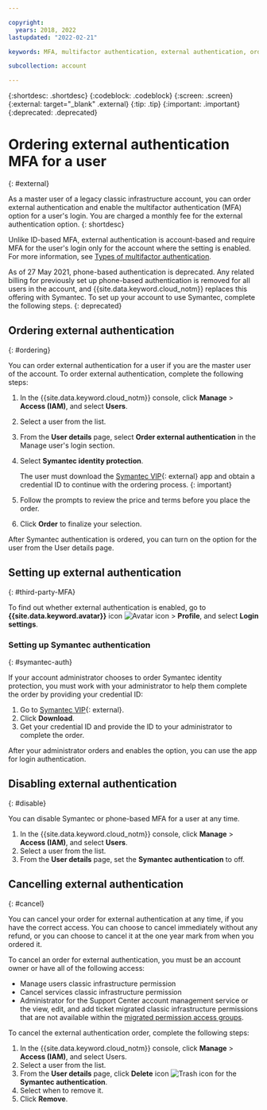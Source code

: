 ```yaml
---

copyright:
  years: 2018, 2022
lastupdated: "2022-02-21"

keywords: MFA, multifactor authentication, external authentication, order authentication, Symantec, cancel authentication order, classic infrastructure

subcollection: account

---
```


{:shortdesc: .shortdesc}
{:codeblock: .codeblock}
{:screen: .screen}
{:external: target="_blank" .external}
{:tip: .tip}
{:important: .important}
{:deprecated: .deprecated}

# Ordering external authentication MFA for a user
{: #external}

As a master user of a legacy classic infrastructure account, you can order external authentication and enable the multifactor authentication (MFA) option for a user's login. You are charged a monthly fee for the external authentication option. 
{: shortdesc}

Unlike ID-based MFA, external authentication is account-based and require MFA for the user's login only for the account where the setting is enabled. For more information, see [Types of multifactor authentication](/docs/account?topic=account-types).

As of 27 May 2021, phone-based authentication is deprecated. Any related billing for previously set up phone-based authentication is removed for all users in the account, and {{site.data.keyword.cloud_notm}} replaces this offering with Symantec. To set up your account to use Symantec, complete the following steps.
{: deprecated}

## Ordering external authentication
{: #ordering}

You can order external authentication for a user if you are the master user of the account. To order external authentication, complete the following steps:

1. In the {{site.data.keyword.cloud_notm}} console, click **Manage** > **Access (IAM)**, and select **Users**.
2. Select a user from the list.
3. From the **User details** page, select **Order external authentication** in the Manage user's login section.
4. Select **Symantec identity protection**.

   The user must download the [Symantec VIP](https://vip.symantec.com/){: external} app and obtain a credential ID to continue with the ordering process.
   {: important}

5. Follow the prompts to review the price and terms before you place the order.
6. Click **Order** to finalize your selection.

After Symantec authentication is ordered, you can turn on the option for the user from the User details page.

## Setting up external authentication
{: #third-party-MFA}

To find out whether external authentication is enabled, go to **{{site.data.keyword.avatar}}** icon ![Avatar icon](../icons/i-avatar-icon.svg "Avatar") > **Profile**, and select **Login settings**. 

### Setting up Symantec authentication
{: #symantec-auth}

If your account administrator chooses to order Symantec identity protection, you must work with your administrator to help them complete the order by providing your credential ID:

1. Go to [Symantec VIP](https://vip.symantec.com/){: external}.
2. Click **Download**.
3. Get your credential ID and provide the ID to your administrator to complete the order.

After your administrator orders and enables the option, you can use the app for login authentication.

## Disabling external authentication
{: #disable}

You can disable Symantec or phone-based MFA for a user at any time.

1. In the {{site.data.keyword.cloud_notm}} console, click **Manage** > **Access (IAM)**, and select **Users**.
2. Select a user from the list.
3. From the **User details** page, set the **Symantec authentication** to off.

## Cancelling external authentication
{: #cancel}

You can cancel your order for external authentication at any time, if you have the correct access. You can choose to cancel immediately without any refund, or you can choose to cancel it at the one year mark from when you ordered it.

To cancel an order for external authentication, you must be an account owner or have all of the following access:

* Manage users classic infrastructure permission
* Cancel services classic infrastructure permission
* Administrator for the Support Center account management service or the view, edit, and add ticket migrated classic infrastructure permissions that are not available within the [migrated permission access groups](/docs/account?topic=account-migrated_permissions).

To cancel the external authentication order, complete the following steps:

1. In the {{site.data.keyword.cloud_notm}} console, click **Manage** > **Access (IAM)**, and select Users.
2. Select a user from the list.
3. From the **User details** page, click **Delete** icon ![Trash icon](../icons/icon_trash.svg "Delete") for the **Symantec authentication**.
4. Select when to remove it.
5. Click **Remove**.

